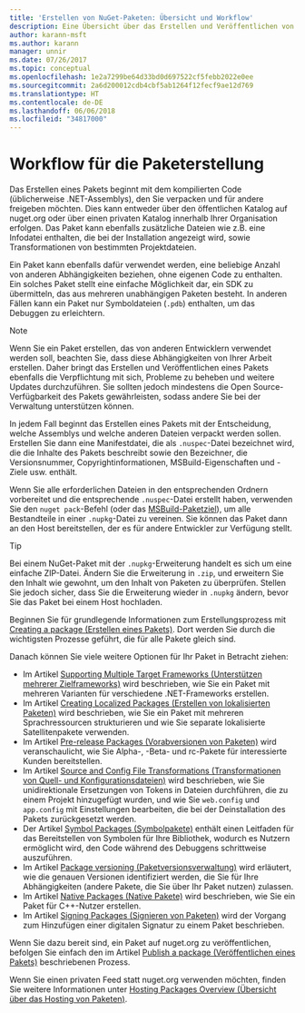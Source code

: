 ```yaml
---
title: 'Erstellen von NuGet-Paketen: Übersicht und Workflow'
description: Eine Übersicht über das Erstellen und Veröffentlichen von NuGet-Paketen, die Links zu anderen spezifischen Teilen des Prozesses enthält.
author: karann-msft
ms.author: karann
manager: unnir
ms.date: 07/26/2017
ms.topic: conceptual
ms.openlocfilehash: 1e2a7299be64d33bd0d697522cf5febb2022e0ee
ms.sourcegitcommit: 2a6d200012cdb4cbf5ab1264f12fecf9ae12d769
ms.translationtype: HT
ms.contentlocale: de-DE
ms.lasthandoff: 06/06/2018
ms.locfileid: "34817000"
---
```

# <a name="package-creation-workflow"></a>Workflow für die Paketerstellung

Das Erstellen eines Pakets beginnt mit dem kompilierten Code (üblicherweise .NET-Assemblys), den Sie verpacken und für andere freigeben möchten. Dies kann entweder über den öffentlichen Katalog auf nuget.org oder über einen privaten Katalog innerhalb Ihrer Organisation erfolgen. Das Paket kann ebenfalls zusätzliche Dateien wie z.B. eine Infodatei enthalten, die bei der Installation angezeigt wird, sowie Transformationen von bestimmten Projektdateien.

Ein Paket kann ebenfalls dafür verwendet werden, eine beliebige Anzahl von anderen Abhängigkeiten beziehen, ohne eigenen Code zu enthalten. Ein solches Paket stellt eine einfache Möglichkeit dar, ein SDK zu übermitteln, das aus mehreren unabhängigen Paketen besteht. In anderen Fällen kann ein Paket nur Symboldateien (`.pdb`) enthalten, um das Debuggen zu erleichtern.

> [!Note]
> Wenn Sie ein Paket erstellen, das von anderen Entwicklern verwendet werden soll, beachten Sie, dass diese Abhängigkeiten von Ihrer Arbeit erstellen. Daher bringt das Erstellen und Veröffentlichen eines Pakets ebenfalls die Verpflichtung mit sich, Probleme zu beheben und weitere Updates durchzuführen. Sie sollten jedoch mindestens die Open Source-Verfügbarkeit des Pakets gewährleisten, sodass andere Sie bei der Verwaltung unterstützen können.

In jedem Fall beginnt das Erstellen eines Pakets mit der Entscheidung, welche Assemblys und welche anderen Dateien verpackt werden sollen. Erstellen Sie dann eine Manifestdatei, die als `.nuspec`-Datei bezeichnet wird, die die Inhalte des Pakets beschreibt sowie den Bezeichner, die Versionsnummer, Copyrightinformationen, MSBuild-Eigenschaften und -Ziele usw. enthält.

Wenn Sie alle erforderlichen Dateien in den entsprechenden Ordnern vorbereitet und die entsprechende `.nuspec`-Datei erstellt haben, verwenden Sie den `nuget pack`-Befehl (oder das [MSBuild-Paketziel](../reference/msbuild-targets.md)), um alle Bestandteile in einer `.nupkg`-Datei zu vereinen. Sie können das Paket dann an den Host bereitstellen, der es für andere Entwickler zur Verfügung stellt.

> [!Tip]
> Bei einem NuGet-Paket mit der `.nupkg`-Erweiterung handelt es sich um eine einfache ZIP-Datei. Ändern Sie die Erweiterung in `.zip`, und erweitern Sie den Inhalt wie gewohnt, um den Inhalt von Paketen zu überprüfen. Stellen Sie jedoch sicher, dass Sie die Erweiterung wieder in `.nupkg` ändern, bevor Sie das Paket bei einem Host hochladen.

Beginnen Sie für grundlegende Informationen zum Erstellungsprozess mit [Creating a package (Erstellen eines Pakets)](../create-packages/creating-a-package.md). Dort werden Sie durch die wichtigsten Prozesse geführt, die für alle Pakete gleich sind.

Danach können Sie viele weitere Optionen für Ihr Paket in Betracht ziehen:

- Im Artikel [Supporting Multiple Target Frameworks (Unterstützen mehrerer Zielframeworks)](../create-packages/supporting-multiple-target-frameworks.md) wird beschrieben, wie Sie ein Paket mit mehreren Varianten für verschiedene .NET-Frameworks erstellen.
- Im Artikel [Creating Localized Packages (Erstellen von lokalisierten Paketen)](../create-packages/creating-localized-packages.md) wird beschrieben, wie Sie ein Paket mit mehreren Sprachressourcen strukturieren und wie Sie separate lokalisierte Satellitenpakete verwenden.
- Im Artikel [Pre-release Packages (Vorabversionen von Paketen)](../create-packages/prerelease-packages.md) wird veranschaulicht, wie Sie Alpha-, -Beta- und rc-Pakete für interessierte Kunden bereitstellen.
- Im Artikel [Source and Config File Transformations (Transformationen von Quell- und Konfigurationsdateien)](../create-packages/source-and-config-file-transformations.md) wird beschrieben, wie Sie unidirektionale Ersetzungen von Tokens in Dateien durchführen, die zu einem Projekt hinzugefügt wurden, und wie Sie `web.config` und `app.config` mit Einstellungen bearbeiten, die bei der Deinstallation des Pakets zurückgesetzt werden.
- Der Artikel [Symbol Packages (Symbolpakete)](../create-packages/symbol-packages.md) enthält einen Leitfaden für das Bereitstellen von Symbolen für Ihre Bibliothek, wodurch es Nutzern ermöglicht wird, den Code während des Debuggens schrittweise auszuführen.
- Im Artikel [Package versioning (Paketversionsverwaltung)](../reference/package-versioning.md) wird erläutert, wie die genauen Versionen identifiziert werden, die Sie für Ihre Abhängigkeiten (andere Pakete, die Sie über Ihr Paket nutzen) zulassen.
- Im Artikel [Native Packages (Native Pakete)](../create-packages/native-packages.md) wird beschrieben, wie Sie ein Paket für C++-Nutzer erstellen.
- Im Artikel [Signing Packages (Signieren von Paketen)](../create-packages/sign-a-package.md) wird der Vorgang zum Hinzufügen einer digitalen Signatur zu einem Paket beschrieben.

Wenn Sie dazu bereit sind, ein Paket auf nuget.org zu veröffentlichen, befolgen Sie einfach den im Artikel [Publish a package (Veröffentlichen eines Pakets)](../create-packages/publish-a-package.md) beschriebenen Prozess.

Wenn Sie einen privaten Feed statt nuget.org verwenden möchten, finden Sie weitere Informationen unter [Hosting Packages Overview (Übersicht über das Hosting von Paketen)](../hosting-packages/overview.md).
